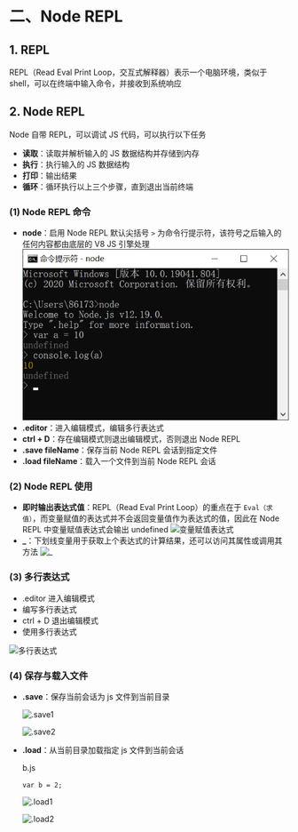 # 二、Node REPL

## 1. REPL

REPL（Read Eval Print Loop，交互式解释器）表示一个电脑环境，类似于 shell，可以在终端中输入命令，并接收到系统响应

## 2. Node REPL

Node 自带 REPL，可以调试 JS 代码，可以执行以下任务

* **读取**：读取并解析输入的 JS 数据结构并存储到内存
* **执行**：执行输入的 JS 数据结构
* **打印**：输出结果
* **循环**：循环执行以上三个步骤，直到退出当前终端

### (1) Node REPL 命令

* **node**：启用 Node REPL
  默认尖括号 `>` 为命令行提示符，该符号之后输入的任何内容都由底层的 V8 JS 引擎处理
    ![Node REPL 启用](https://github.com/yuyuyuzhang/Blog/blob/master/images/%E5%90%8E%E7%AB%AF%E6%9C%8D%E5%8A%A1%E5%BC%80%E5%8F%91/Node/Node%20REPL%20%E5%90%AF%E7%94%A8.png)
* **.editor**：进入编辑模式，编辑多行表达式
* **ctrl + D**：存在编辑模式则退出编辑模式，否则退出 Node REPL
* **.save fileName**：保存当前 Node REPL 会话到指定文件
* **.load fileName**：载入一个文件到当前 Node REPL 会话

### (2) Node REPL 使用

* **即时输出表达式值**：REPL（Read Eval Print Loop）的重点在于 `Eval（求值）`，而变量赋值的表达式并不会返回变量值作为表达式的值，因此在 Node REPL 中变量赋值表达式会输出 undefined
  ![变量赋值表达式]()
* **_**：下划线变量用于获取上个表达式的计算结果，还可以访问其属性或调用其方法
  ![_]()

### (3) 多行表达式

* .editor 进入编辑模式
* 编写多行表达式
* ctrl + D 退出编辑模式
* 使用多行表达式

![多行表达式]()

### (4) 保存与载入文件

* **.save**：保存当前会话为 js 文件到当前目录

  ![.save1]()

  ![.save2]()

* **.load**：从当前目录加载指定 js 文件到当前会话

  b.js

  ```node
  var b = 2;
  ```

  ![.load1]()

  ![.load2]()
